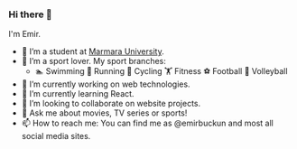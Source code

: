 ### Hi there 👋

I'm Emir.
- 🏫 I’m a student at [Marmara University](https://www.marmara.edu.tr/en).
- 🏅 I’m a sport lover. My sport branches:
  - 🏊 Swimming 🏃 Running 🚴 Cycling 🏋️ Fitness ⚽ Football 🏐 Volleyball
- 🔭 I’m currently working on web technologies.
- 🌱 I’m currently learning React.
- 👯 I’m looking to collaborate on website projects.
- 💬 Ask me about movies, TV series or sports!
- 📫 How to reach me: You can find me as @emirbuckun and most all social media sites.
